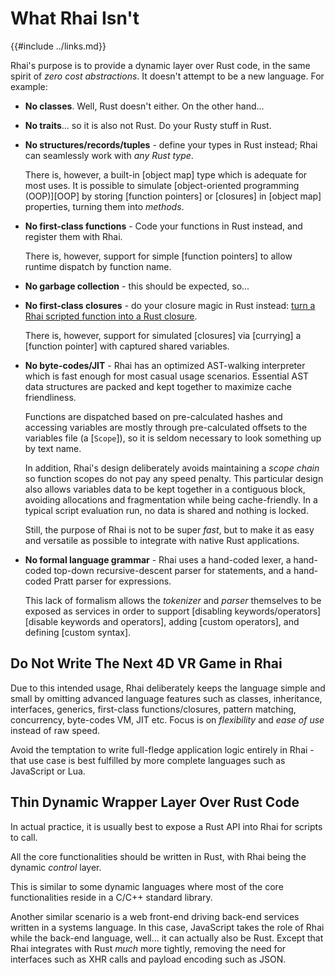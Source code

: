 What Rhai Isn't
===============

{{#include ../links.md}}

Rhai's purpose is to provide a dynamic layer over Rust code, in the same spirit of _zero cost abstractions_.
It doesn't attempt to be a new language. For example:

* **No classes**.  Well, Rust doesn't either. On the other hand...

* **No traits**...  so it is also not Rust. Do your Rusty stuff in Rust.

* **No structures/records/tuples** - define your types in Rust instead; Rhai can seamlessly work with _any Rust type_.

  There is, however, a built-in [object map] type which is adequate for most uses.
  It is possible to simulate [object-oriented programming (OOP)][OOP] by storing [function pointers]
  or [closures] in [object map] properties, turning them into _methods_.

* **No first-class functions** - Code your functions in Rust instead, and register them with Rhai.

  There is, however, support for simple [function pointers] to allow runtime dispatch by function name.

* **No garbage collection** - this should be expected, so...

* **No first-class closures** - do your closure magic in Rust instead: [turn a Rhai scripted function into a Rust closure]({{rootUrl}}/engine/call-fn.md).

  There is, however, support for simulated [closures] via [currying] a [function pointer] with
  captured shared variables.

* **No byte-codes/JIT** - Rhai has an optimized AST-walking interpreter which is fast enough for most casual
  usage scenarios. Essential AST data structures are packed and kept together to maximize cache friendliness.

  Functions are dispatched based on pre-calculated hashes and accessing variables are mostly through pre-calculated
  offsets to the variables file (a [`Scope`]), so it is seldom necessary to look something up by text name.
  
  In addition, Rhai's design deliberately avoids maintaining a _scope chain_ so function scopes do not
  pay any speed penalty.  This particular design also allows variables data to be kept together in a contiguous
  block, avoiding allocations and fragmentation while being cache-friendly. In a typical script evaluation run,
  no data is shared and nothing is locked.

  Still, the purpose of Rhai is not to be super _fast_, but to make it as easy and versatile as possible to
  integrate with native Rust applications.

* **No formal language grammar** - Rhai uses a hand-coded lexer, a hand-coded top-down recursive-descent parser
  for statements, and a hand-coded Pratt parser for expressions.
  
  This lack of formalism allows the _tokenizer_ and _parser_ themselves to be exposed as services in order
  to support [disabling keywords/operators][disable keywords and operators], adding [custom operators],
  and defining [custom syntax].


Do Not Write The Next 4D VR Game in Rhai
---------------------------------------

Due to this intended usage, Rhai deliberately keeps the language simple and small by omitting
advanced language features such as classes, inheritance, interfaces, generics,
first-class functions/closures, pattern matching, concurrency, byte-codes VM, JIT etc.
Focus is on _flexibility_ and _ease of use_ instead of raw speed.

Avoid the temptation to write full-fledge application logic entirely in Rhai -
that use case is best fulfilled by more complete languages such as JavaScript or Lua.


Thin Dynamic Wrapper Layer Over Rust Code
----------------------------------------

In actual practice, it is usually best to expose a Rust API into Rhai for scripts to call.

All the core functionalities should be written in Rust, with Rhai being the dynamic _control_ layer.

This is similar to some dynamic languages where most of the core functionalities reside in a C/C++
standard library.

Another similar scenario is a web front-end driving back-end services written in a systems language.
In this case, JavaScript takes the role of Rhai while the back-end language, well... it can actually also be Rust.
Except that Rhai integrates with Rust _much_ more tightly, removing the need for interfaces such
as XHR calls and payload encoding such as JSON.
